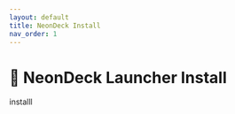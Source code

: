 ```yaml
---
layout: default
title: NeonDeck Install
nav_order: 1
---
```

# 👾 NeonDeck Launcher Install

installl
